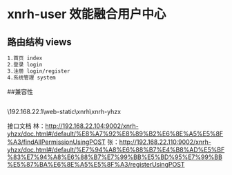 # xnrh-user 效能融合用户中心

## 路由结构 views
```bash
1.首页 index
2.登录 login
3.注册 login/register
4.系统管理 system
```

##兼容性
```

```

\\192.168.22.1\web-static\xnrh\xnrh-yhzx

接口文档
林：http://192.168.22.104:9002/xnrh-yhzx/doc.html#/default/%E8%A7%92%E8%89%B2%E6%8E%A5%E5%8F%A3/findAllPermissionUsingPOST
张：http://192.168.22.110:9002/xnrh-yhzx/doc.html#/default/%E7%94%A8%E6%88%B7%E4%B8%AD%E5%BF%83%E7%94%A8%E6%88%B7%E7%99%BB%E5%BD%95%E7%99%BB%E5%87%BA%E6%8E%A5%E5%8F%A3/registerUsingPOST
